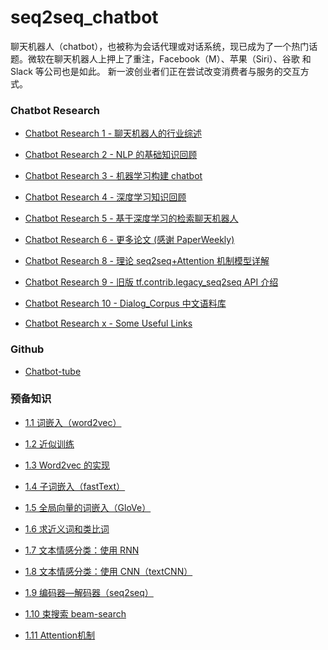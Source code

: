 # seq2seq_chatbot

聊天机器人（chatbot），也被称为会话代理或对话系统，现已成为了一个热门话题。微软在聊天机器人上押上了重注，Facebook（M）、苹果（Siri）、谷歌 和 Slack 等公司也是如此。 新一波创业者们正在尝试改变消费者与服务的交互方式。

### Chatbot Research

- [Chatbot Research 1 - 聊天机器人的行业综述][bot1]

- [Chatbot Research 2 - NLP 的基础知识回顾][bot2]

- [Chatbot Research 3 - 机器学习构建 chatbot][bot3]

- [Chatbot Research 4 - 深度学习知识回顾][bot4]

- [Chatbot Research 5 - 基于深度学习的检索聊天机器人][bot5]

- [Chatbot Research 6 - 更多论文 (感谢 PaperWeekly)][bot6]

- [Chatbot Research 8 - 理论 seq2seq+Attention 机制模型详解][bot8]

- [Chatbot Research 9 - 旧版 tf.contrib.legacy_seq2seq API 介绍][0]

- [Chatbot Research 10 - Dialog_Corpus 中文语料库][bot10]

- [Chatbot Research x - Some Useful Links][bot5_1]

[bot1]: http://www.iequa.com/2019/08/11/chatbot-research1/
[bot2]: http://www.iequa.com/2019/08/12/chatbot-research2/
[bot3]: http://www.iequa.com/2019/08/13/chatbot-research3/
[bot4]: http://www.iequa.com/2019/08/14/chatbot-research4/
[bot5]: http://www.iequa.com/2019/08/15/chatbot-research5/
[bot6]: http://www.iequa.com/2019/08/16/chatbot-research6/
[bot8]: http://www.iequa.com/3017/11/17/chatbot-research8/
[bot10]: http://www.iequa.com/2019/08/20/chatbot-research10/

[bot5_1]: http://www.iequa.com/2019/08/15/chatbot-research5_1/

### Github

- [Chatbot-tube](https://github.com/chatbot-tube)

### 预备知识

- [1.1 词嵌入（word2vec）][0]

- [1.2 近似训练][0]

- [1.3 Word2vec 的实现][0]

- [1.4 子词嵌入（fastText）][0]

- [1.5 全局向量的词嵌入（GloVe）][0]

- [1.6 求近义词和类比词][0]

- [1.7 文本情感分类：使用 RNN][0]

- [1.8 文本情感分类：使用 CNN（textCNN）][0]

- [1.9 编码器—解码器（seq2seq）][0]

- [1.10 束搜索 beam-search][0]

- [1.11 Attention机制][0]


[0]: https://github.com/blair101/seq2seq_chatbot/
